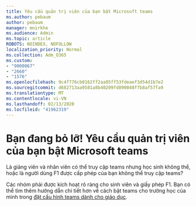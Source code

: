 ```yaml
---
title: Yêu cầu quản trị viên của bạn bật Microsoft teams
ms.author: pebaum
author: pebaum
manager: mnirkhe
ms.audience: Admin
ms.topic: article
ROBOTS: NOINDEX, NOFOLLOW
localization_priority: Normal
ms.collection: Adm_O365
ms.custom:
- "9000067"
- "2660"
- "1576"
ms.openlocfilehash: 9c4f776cb0162ff2aa95ff53fdeaef3d54d1b7e2
ms.sourcegitcommit: d682713aa9581a8b40209fd890048ffb8af57fa9
ms.translationtype: MT
ms.contentlocale: vi-VN
ms.lasthandoff: 02/13/2020
ms.locfileid: "41962319"
---
```

# <a name="youre-missing-out-ask-your-admin-to-enable-microsoft-teams"></a>Bạn đang bỏ lỡ! Yêu cầu quản trị viên của bạn bật Microsoft teams

Là giảng viên và nhân viên có thể truy cập teams nhưng học sinh không thể, hoặc là người dùng F1 được cấp phép của bạn không thể truy cập teams?

Các nhóm phải được kích hoạt rõ ràng cho sinh viên và giấy phép F1. Bạn có thể tìm thêm hướng dẫn chi tiết hơn về cách bật teams cho trường học của mình trong [đặt cấu hình teams dành cho giáo dục](https://docs.microsoft.com/microsoft-365/education/deploy/set-up-teams-for-education). 